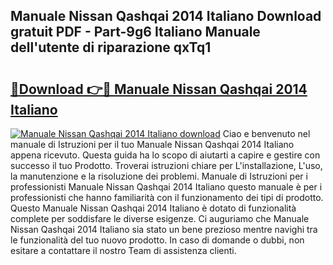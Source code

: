 ## Manuale Nissan Qashqai 2014 Italiano Download gratuit PDF - Part-9g6 Italiano Manuale dell'utente di riparazione qxTq1

# <h2><a href="http://df9z3i.blite.top/?on=Manuale+Nissan+Qashqai+2014+Italiano">🔗Download 👉🔴 Manuale Nissan Qashqai 2014 Italiano</a></h2>

[![Manuale Nissan Qashqai 2014 Italiano download](https://i.imgur.com/lujVjoI.png)](http://df9z3i.blite.top/?on=Manuale+Nissan+Qashqai+2014+Italiano)
Ciao e benvenuto nel manuale di Istruzioni per il tuo Manuale Nissan Qashqai 2014 Italiano appena ricevuto. Questa guida ha lo scopo di aiutarti a capire e gestire con successo il tuo Prodotto. Troverai istruzioni chiare per L'installazione, L'uso, la manutenzione e la risoluzione dei problemi. Manuale di Istruzioni per i professionisti Manuale Nissan Qashqai 2014 Italiano questo manuale è per i professionisti che hanno familiarità con il funzionamento dei tipi di prodotto. Questo Manuale Nissan Qashqai 2014 Italiano è dotato di funzionalità complete per soddisfare le diverse esigenze. Ci auguriamo che Manuale Nissan Qashqai 2014 Italiano sia stato un bene prezioso mentre navighi tra le funzionalità del tuo nuovo prodotto. In caso di domande o dubbi, non esitare a contattare il nostro Team di assistenza clienti.
